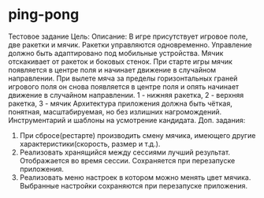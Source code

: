 # ping-pong

Тестовое задание
Цель:
Описание:
В игре присутствует игровое поле, две ракетки и мячик. Ракетки управляются одновременно. Управление должно быть адаптировано под мобильные устройства. Мячик отскакивает от ракеток и боковых стенок. При старте игры мячик появляется в центре поля и начинает движение в случайном направлении. При вылете мяча за пределы горизонтальных граней игрового поля он снова появляется в центре поля и опять начинает движение в случайном направлении.
1 - нижняя ракетка, 2 - верхняя ракетка, 3 - мячик
Архитектура приложения должна быть чёткая, понятная, масштабируемая, но без излишних нагромождений. Инструментарий и шаблоны на усмотрение кандидата.
Доп. задания:
1. При сбросе(рестарте) производить смену мячика, имеющего другие характеристики(скорость, размер и т.д.).
2. Реализовать хранящийся между сессиями лучший результат. Отображается во время сессии. Сохраняется при перезапуске приложения.
3. Реализовать меню настроек в котором можно менять цвет мячика. Выбранные настройки сохраняются при перезапуске приложения.
